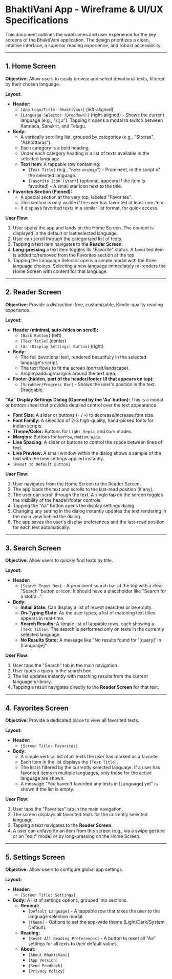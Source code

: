 # BhaktiVani App - Wireframe & UI/UX Specifications

This document outlines the wireframes and user experience for the key screens of the BhaktiVani application. The design prioritizes a clean, intuitive interface, a superior reading experience, and robust accessibility.

---

## 1. Home Screen

**Objective:** Allow users to easily browse and select devotional texts, filtered by their chosen language.

**Layout:**
- **Header:**
  - `[App Logo/Title: BhaktiVani]` (left-aligned)
  - `[Language Selector (Dropdown)]` (right-aligned) - Shows the current language (e.g., "ಕನ್ನಡ"). Tapping it opens a modal to switch between Kannada, Sanskrit, and Telugu.
- **Body:**
  - A vertically scrolling list, grouped by categories (e.g., "Stotras", "Ashtottaras").
  - Each category is a bold heading.
  - Under each category heading is a list of texts available in the selected language.
  - **Text Item:** A tappable row containing:
    - `[Text Title]` (e.g., "ಗಣೇಶ ಪಂಚರತ್ನಂ") - Prominent, in the script of the selected language.
    - `[Favorite Icon (Star)]` (optional, appears if the item is favorited) - A small star icon next to the title.
- **Favorites Section (Pinned):**
  - A special section at the very top, labeled "Favorites".
  - This section is only visible if the user has favorited at least one item.
  - It displays favorited texts in a similar list format, for quick access.

**User Flow:**
1. User opens the app and lands on the Home Screen. The content is displayed in the default or last selected language.
2. User can scroll through the categorized list of texts.
3. Tapping a text item navigates to the **Reader Screen**.
4. **Long-pressing** a text item toggles its "Favorite" status. A favorited item is added to/removed from the Favorites section at the top.
5. Tapping the Language Selector opens a simple modal with the three language choices. Selecting a new language immediately re-renders the Home Screen with content for that language.

---

## 2. Reader Screen

**Objective:** Provide a distraction-free, customizable, Kindle-quality reading experience.

**Layout:**
- **Header (minimal, auto-hides on scroll):**
  - `[Back Button]` (left)
  - `[Text Title]` (center)
  - `[Aa (Display Settings) Button]` (right)
- **Body:**
  - The full devotional text, rendered beautifully in the selected language's script.
  - The text flows to fit the screen (portrait/landscape).
  - Ample padding/margins around the text area.
- **Footer (hidden, part of the header/footer UI that appears on tap):**
  - `[Scrubber/Progress Bar]` - Shows the user's position in the text. Draggable.

**"Aa" Display Settings Dialog (Opened by the 'Aa' button):**
This is a modal or bottom sheet that provides detailed control over the text appearance.
- **Font Size:** A slider or buttons (`-` / `+`) to decrease/increase font size.
- **Font Family:** A selection of 2-3 high-quality, hand-picked fonts for Indian scripts.
- **Theme/Color:** Buttons for `Light`, `Sepia`, and `Dark` modes.
- **Margins:** Buttons for `Narrow`, `Medium`, `Wide`.
- **Line Spacing:** A slider or buttons to control the space between lines of text.
- **Live Preview:** A small window within the dialog shows a sample of the text with the new settings applied instantly.
- `[Reset to Default Button]`

**User Flow:**
1. User navigates from the Home Screen to the Reader Screen.
2. The app loads the text and scrolls to the last-read position (if any).
3. The user can scroll through the text. A single tap on the screen toggles the visibility of the header/footer controls.
4. Tapping the "Aa" button opens the display settings dialog.
5. Changing any setting in the dialog instantly updates the text rendering in the main view behind the dialog.
6. The app saves the user's display preferences and the last-read position for each text automatically.

---

## 3. Search Screen

**Objective:** Allow users to quickly find texts by title.

**Layout:**
- **Header:**
  - `[Search Input Box]` - A prominent search bar at the top with a clear "Search" button or icon. It should have a placeholder like "Search for a stotra...".
- **Body:**
  - **Initial State:** Can display a list of recent searches or be empty.
  - **On-Typing State:** As the user types, a list of matching text titles appears in real-time.
  - **Search Results:** A simple list of tappable rows, each showing a `[Text Title]`. The search is performed only on texts in the currently selected language.
  - **No Results State:** A message like "No results found for '[query]' in [Language]".

**User Flow:**
1. User taps the "Search" tab in the main navigation.
2. User types a query in the search box.
3. The list updates instantly with matching results from the current language's library.
4. Tapping a result navigates directly to the **Reader Screen** for that text.

---

## 4. Favorites Screen

**Objective:** Provide a dedicated place to view all favorited texts.

**Layout:**
- **Header:**
  - `[Screen Title: Favorites]`
- **Body:**
  - A simple vertical list of all texts the user has marked as a favorite.
  - Each item in the list displays the `[Text Title]`.
  - The list is filtered by the currently selected language. If a user has favorited items in multiple languages, only those for the active language are shown.
  - A message "You haven't favorited any texts in [Language] yet" is shown if the list is empty.

**User Flow:**
1. User taps the "Favorites" tab in the main navigation.
2. The screen displays all favorited texts for the currently selected language.
3. Tapping a text navigates to the **Reader Screen**.
4. A user can unfavorite an item from this screen (e.g., via a swipe gesture or an "edit" mode) or by long-pressing on the Home Screen.

---

## 5. Settings Screen

**Objective:** Allow users to configure global app settings.

**Layout:**
- **Header:**
  - `[Screen Title: Settings]`
- **Body:** A list of settings options, grouped into sections.
  - **General:**
    - `[Default Language]` - A tappable row that takes the user to the language selection modal.
    - `[Theme]` - Options to set the app-wide theme (Light/Dark/System Default).
  - **Reading:**
    - `[Reset All Reading Preferences]` - A button to reset all "Aa" settings for all texts to their default values.
  - **About:**
    - `[About BhaktiVani]`
    - `[App Version]`
    - `[Send Feedback]`
    - `[Privacy Policy]`
